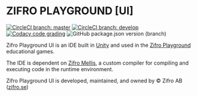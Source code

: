 # ZIFRO PLAYGROUND [UI]

[![CircleCI branch: master](https://img.shields.io/circleci/token/379c54331c6f0cf87edd79aadad56a53b8775f96/project/github/zifro-playground/ui/master.svg?label=%2Fmaster&logo=circleci)](https://circleci.com/gh/zifro-playground/ui)
[![CircleCI branch: develop](https://img.shields.io/circleci/token/379c54331c6f0cf87edd79aadad56a53b8775f96/project/github/zifro-playground/ui/develop.svg?label=%2Fdevelop&logo=circleci)](https://circleci.com/gh/zifro-playground/ui)
[![Codacy code grading](https://img.shields.io/codacy/grade/9b00237765aa42ab93c85f9b4cc06601/master.svg?label=code%20quality&logo=codacy)](https://www.codacy.com?utm_source=github.com&amp;utm_medium=referral&amp;utm_content=zardan/ui&amp;utm_campaign=Badge_Grade)
![GitHub package.json version (branch)](https://img.shields.io/github/package-json/v/zifro-playground/ui/upm.svg)

Zifro Playground UI is an IDE built in [Unity](https://unity3d.com) and used in the [Zifro Playground](https://www.zifro.se/#playground) educational games.

The IDE is dependent on [Zifro Mellis](https://github.com/zardan/compiler), a custom compiler for compiling and executing code in the runtime environment.

Zifro Playground UI is developed, maintained, and owned by © Zifro AB ([zifro.se](https://zifro.se/))
